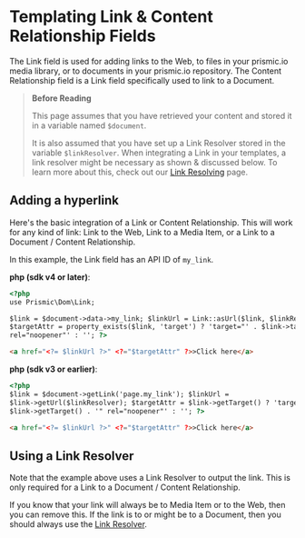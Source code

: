 # Templating Link & Content Relationship Fields

The Link field is used for adding links to the Web, to files in your prismic.io media library, or to documents in your prismic.io repository. The Content Relationship field is a Link field specifically used to link to a Document.

> **Before Reading**
>
> This page assumes that you have retrieved your content and stored it in a variable named `$document`.
>
> It is also assumed that you have set up a Link Resolver stored in the variable `$linkResolver`. When integrating a Link in your templates, a link resolver might be necessary as shown & discussed below. To learn more about this, check out our [Link Resolving](./link-resolver-php.md) page.

## Adding a hyperlink

Here's the basic integration of a Link or Content Relationship. This will work for any kind of link: Link to the Web, Link to a Media Item, or a Link to a Document / Content Relationship.

In this example, the Link field has an API ID of `my_link`.

**php (sdk v4 or later)**:

```html
<?php
use Prismic\Dom\Link;

$link = $document->data->my_link; $linkUrl = Link::asUrl($link, $linkResolver);
$targetAttr = property_exists($link, 'target') ? 'target="' . $link->target . '"
rel="noopener"' : ''; ?>

<a href="<?= $linkUrl ?>" <?="$targetAttr" ?>>Click here</a>
```

**php (sdk v3 or earlier)**:

```html
<?php
$link = $document->getLink('page.my_link'); $linkUrl =
$link->getUrl($linkResolver); $targetAttr = $link->getTarget() ? 'target="' .
$link->getTarget() . '" rel="noopener"' : ''; ?>

<a href="<?= $linkUrl ?>" <?="$targetAttr" ?>>Click here</a>
```

## Using a Link Resolver

Note that the example above uses a Link Resolver to output the link. This is only required for a Link to a Document / Content Relationship.

If you know that your link will always be to Media Item or to the Web, then you can remove this. If the link is to or might be to a Document, then you should always use the [Link Resolver](./link-resolver-php.md).
